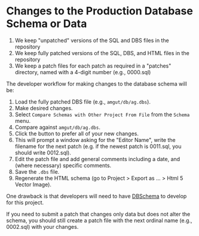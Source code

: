 # Changes to the Production Database Schema or Data

1. We keep "unpatched" versions of the SQL and DBS files in the repository
2. We keep fully patched versions of the SQL, DBS, and HTML files in the repository
3. We keep a patch files for each patch as required in a "patches" directory, named with a 4-digit number (e.g., 0000.sql)

The developer workflow for making changes to the database schema will be:

1. Load the fully patched DBS file (e.g., `amgut/db/ag.dbs`).
2. Make desired changes.
3. Select `Compare Schemas with Other Project From File` from the `Schema` menu.
4. Compare against `amgut/db/ag.dbs`.
5. Click the button to prefer all of your new changes.
6. This will prompt a window asking for the "Editor Name", write the filename
   for the next patch (e.g. if the newest patch is 0011.sql, you should write
   0012.sql).
7. Edit the patch file and add general comments including a date, and (where
   necessary) specific comments.
8. Save the `.dbs` file.
9. Regenerate the HTML schema (go to Project > Export as ... > Html 5 Vector
   Image).

One drawback is that developers will need to have [DBSchema](http://www.dbschema.com/) to develop for this project.

If you need to submit a patch that changes only data but does not alter the schema, you should still create a patch file with the next ordinal name (e.g., 0002.sql) with your changes.
